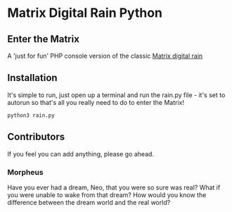 Matrix Digital Rain Python
==========================

## Enter the Matrix
A 'just for fun' PHP console version of the classic [Matrix digital rain](https://en.wikipedia.org/wiki/Matrix_digital_rain)

## Installation
It's simple to run, just open up a terminal and run the rain.py file - it's set to autorun so that's all you really need to do to enter the Matrix!

```
python3 rain.py
```

## Contributors
If you feel you can add anything, please go ahead.

### Morpheus
Have you ever had a dream, Neo, that you were so sure was real? What if you were unable to wake from that dream? How would you know the difference between the dream world and the real world?
